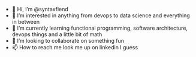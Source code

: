- 👋 Hi, I’m @syntaxfiend
- 👀 I’m interested in anything from devops to data science and everything in between
- 🌱 I’m currently learning functional programming, software architecture, devops things and a little bit of math
- 💞️ I’m looking to collaborate on something fun 
- 📫 How to reach me look me up on linkedin I guess

<!---
syntaxfiend/syntaxfiend is a ✨ special ✨ repository because its `README.md` (this file) appears on your GitHub profile.
You can click the Preview link to take a look at your changes.
--->

